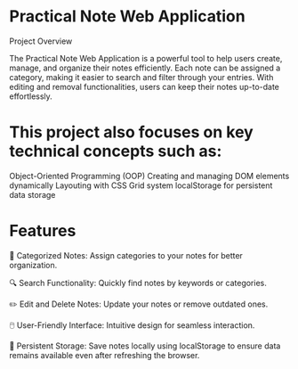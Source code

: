 # Practical Note Web Application

Project Overview

The Practical Note Web Application is a powerful tool to help users create, manage, and organize their notes efficiently. Each note can be assigned a category, making it easier to search and filter through your entries. With editing and removal functionalities, users can keep their notes up-to-date effortlessly.

# This project also focuses on key technical concepts such as:

Object-Oriented Programming (OOP)
Creating and managing DOM elements dynamically
Layouting with CSS Grid system
localStorage for persistent data storage

# Features

📂 Categorized Notes: Assign categories to your notes for better organization.

🔍 Search Functionality: Quickly find notes by keywords or categories.

✏️ Edit and Delete Notes: Update your notes or remove outdated ones.

🖱️ User-Friendly Interface: Intuitive design for seamless interaction.

💾 Persistent Storage: Save notes locally using localStorage to ensure data remains available even after refreshing the browser.
